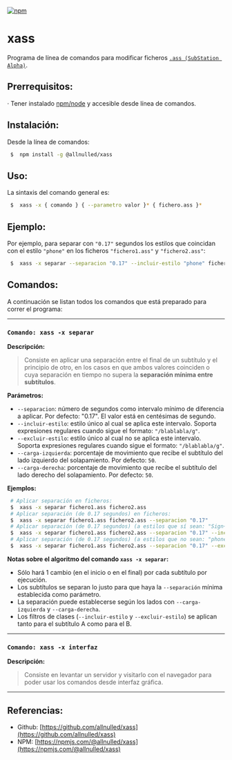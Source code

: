 [![npm](https://nodei.co/npm/@allnulled/xass.png)](https://npmjs.com/@allnulled/xass)

# xass

Programa de línea de comandos para modificar ficheros [`.ass (SubStation Alpha)`](https://en.wikipedia.org/wiki/SubStation_Alpha).

## Prerrequisitos:

  · Tener instalado [npm/node](https://nodejs.org/en/download/) y accesible desde línea de comandos.

## Instalación:

Desde la línea de comandos:

```sh
 $  npm install -g @allnulled/xass
```

## Uso:

La sintaxis del comando general es:

```sh
 $  xass -x { comando } { --parametro valor }* { fichero.ass }*
```

## Ejemplo:

Por ejemplo, para separar con `"0.17"` segundos los estilos que coincidan con el estilo `"phone"` en los ficheros `"fichero1.ass"` y `"fichero2.ass"`:

```sh
 $  xass -x separar --separacion "0.17" --incluir-estilo "phone" fichero1.ass fichero2.ass
```

## Comandos:

A continuación se listan todos los comandos que está preparado para correr el programa:

----

### `Comando: xass -x separar`

**Descripción:**

> Consiste en aplicar una separación entre el final de un subtítulo y el principio de otro, en los casos en que ambos valores coinciden o cuya separación en tiempo no supera la **separación mínima entre subtítulos**.

**Parámetros:**
  - `--separacion`: número de segundos como intervalo mínimo de diferencia a aplicar. Por defecto: "0.17". El valor está en centésimas de segundo.
  - `--incluir-estilo`: estilo único al cual se aplica este intervalo. Soporta expresiones regulares cuando sigue el formato: `"/blablabla/g"`.
  - `--excluir-estilo`: estilo único al cual no se aplica este intervalo. Soporta expresiones regulares cuando sigue el formato: `"/blablabla/g"`.
  - `--carga-izquierda`: porcentaje de movimiento que recibe el subtítulo del lado izquierdo del solapamiento. Por defecto: `50`.
  - `--carga-derecha`: porcentaje de movimiento que recibe el subtítulo del lado derecho del solapamiento. Por defecto: `50`.

**Ejemplos:**

```sh
 # Aplicar separación en ficheros:
 $  xass -x separar fichero1.ass fichero2.ass
 # Aplicar separación (de 0.17 segundos) en ficheros:
 $  xass -x separar fichero1.ass fichero2.ass --separacion "0.17"
 # Aplicar separación (de 0.17 segundos) (a estilos que sí sean: "Sign~") en ficheros:
 $  xass -x separar fichero1.ass fichero2.ass --separacion "0.17" --incluir-estilo "/Sign.*/gi"
 # Aplicar separación (de 0.17 segundos) (a estilos que no sean: "phone") en ficheros:
 $  xass -x separar fichero1.ass fichero2.ass --separacion "0.17" --excluir-estilo "phone"
```

**Notas sobre el algoritmo del comando `xass -x separar`:**

 - Sólo hará 1 cambio (en el inicio o en el final) por cada subtítulo por ejecución.
 - Los subtítulos se separan lo justo para que haya la `--separación` mínima establecida como parámetro.
 - La separación puede establecerse según los lados con `--carga-izquierda` y `--carga-derecha`.
 - Los filtros de clases (`--incluir-estilo` y `--excluir-estilo`) se aplican tanto para el subtítulo A como para el B.

----

### `Comando: xass -x interfaz`

**Descripción:**

> Consiste en levantar un servidor y visitarlo con el navegador para poder usar los comandos desde interfaz gráfica.

----

## Referencias:

  - Github: [https://github.com/allnulled/xass](https://github.com/allnulled/xass)
  - NPM: [https://npmjs.com/@allnulled/xass](https://npmjs.com/@allnulled/xass)